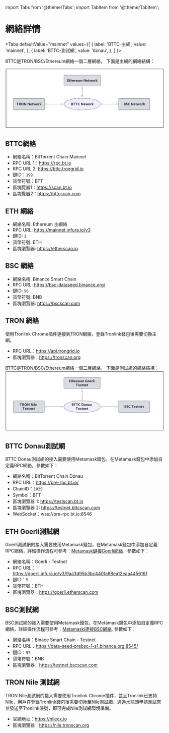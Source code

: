 import Tabs from '@theme/Tabs';
import TabItem from '@theme/TabItem';


# 網絡詳情

<Tabs
  defaultValue="mainnet"
  values={[
    { label: 'BTTC-主網', value: 'mainnet', },
    { label: 'BTTC-測試網', value: 'donau', },
  ]
}>

<TabItem value="mainnet">

BTTC是TRON/BSC/Ethereum網絡一個二層網絡， 下面是主網的網絡結構：

![](../../static/img/network-1.png)


## BTTC網絡

* 網絡名稱：BitTorrent Chain Mainnet
* RPC URL 1：https://rpc.bt.io
* RPC URL 2: https://bttc.trongrid.io
* 鏈ID：`199` 
* 貨幣符號：BTT
* 區塊覽器1：https://scan.bt.io
* 區塊覽器2：https://bttcscan.com

## ETH 網絡

* 網絡名稱: Ethereum 主網絡
* RPC URL: https://mainnet.infura.io/v3
* 鏈ID: `1`
* 貨幣符號: ETH
* 區塊瀏覽器: https://etherscan.io

## BSC 網絡

* 網絡名稱: Binance Smart Chain
* RPC URL: https://bsc-dataseed.binance.org/
* 鏈ID: `56`
* 貨幣符號: BNB
* 區塊瀏覽器: https://bscscan.com

## TRON 網絡
使用Tronlink Chrome插件連接到TRON網絡，登錄Tronlink錢包後需要切換主網。

* RPC URL：https://api.trongrid.io
* 區塊瀏覽器：https://tronscan.org


</TabItem>
<TabItem value="donau">

BTTC是TRON/BSC/Ethereum網絡一個二層網絡， 下面是測試網的網絡結構：
![](../../static/img/network-2.png)

## BTTC Donau測試網
BTTC Donau測試網的接入需要使用Metamask錢包，在Metamask錢包中添加自定義RPC網絡，參數如下：
* 網絡名稱：BitTorrent Chain Donau
* RPC URL：https://pre-rpc.bt.io/ 
* ChainID：`1029`
* Symbol：BTT
* 區塊瀏覽器 1: https://testscan.bt.io
* 區塊瀏覽器 2: https://testnet.bttcscan.com
* WebSocket：wss://pre-rpc.bt.io:8546



## ETH Goerli測試網
Goerli測試網的接入需要使用Metamask錢包，在Metamask錢包中添加自定義RPC網絡，詳細操作流程可參考：[Metamask鏈接Goerli網絡](https://mudit.blog/getting-started-goerli-testnet/)，參數如下：
* 網絡名稱：Goerli - Testnet
* RPC URL：https://goerli.infura.io/v3/9aa3d95b3bc440fa88ea12eaa4456161
* 鏈ID：`5`
* 貨幣符號：ETH
* 區塊瀏覽器：https://goerli.etherscan.com


## BSC測試網
BSC測試網的接入需要使用Metamask錢包，在Metamask錢包中添加自定義RPC網絡，詳細操作流程可參考：[Metamaskl連接BSC網絡](https://academy.binance.com/en/articles/connecting-metamask-to-binance-smart-chain), 參數如下：
* 網絡名稱：Binace Smart Chain - Testnet
* RPC URL：https://data-seed-prebsc-1-s1.binance.org:8545/
* 鏈ID：`97`
* 貨幣符號：BNB
* 區塊瀏覽器：https://testnet.bscscan.com


## TRON Nile 測試網

TRON Nile測試網的接入需要使用Tronlink Chrome插件，並且Tronlink已支持Nile，用戶在登錄Tronlink錢包後需要切換至Nile測試網，通過水龍頭申請測試幣並發送至Tronlink賬號，即可完成Nile測試網環境準備。
* 官網地址：https://nileex.io
* 區塊瀏覽器：https://nile.tronscan.org

</TabItem>
</Tabs>
